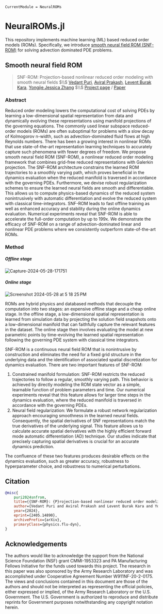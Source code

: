 ```@meta
CurrentModule = NeuralROMs
```

# NeuralROMs.jl

This repository implements machine learning (ML) based reduced order models (ROMs).
Specifically, we introduce [smooth neural field ROM (SNF-ROM)](https://arxiv.org/abs/2405.14890) for solving advection dominated PDE problems.

## Smooth neural field ROM

> SNF-ROM: Projection-based nonlinear reduced order modeling with smooth neural fields $\\$
> [Vedant Puri](https://vpuri3.github.io/), [Aviral Prakash](https://scholar.google.com/citations?user=KgbgFP0AAAAJ&hl=en&oi=ao), [Levent Burak Kara](http://vdel.me.cmu.edu/), [Yongjie Jessica Zhang](https://www.meche.engineering.cmu.edu/faculty/zhang-computational-bio-modeling-lab.html) $\\$
> [Project page](https://vpuri3.github.io/NeuralROMs.jl/dev/) / [Paper](https://arxiv.org/abs/2405.14890)

### Abstract

Reduced order modeling lowers the computational cost of solving PDEs by learning a low-dimensional spatial representation from data and dynamically evolving these representations using manifold projections of the governing equations.
The commonly used linear subspace reduced-order models (ROMs) are often suboptimal for problems with a slow decay of Kolmogorov n-width, such as advection-dominated fluid flows at high Reynolds numbers.
There has been a growing interest in nonlinear ROMs that use state-of-the-art representation learning techniques to accurately capture such phenomena with fewer degrees of freedom.
We propose smooth neural field ROM (SNF-ROM), a nonlinear reduced order modeling framework that combines grid-free reduced representations with Galerkin projection.
The SNF-ROM architecture constrains the learned ROM trajectories to a smoothly varying path, which proves beneficial in the dynamics evaluation when the reduced manifold is traversed in accordance with the governing PDEs.
Furthermore, we devise robust regularization schemes to ensure the learned neural fields are smooth and differentiable.
This allows us to compute physics-based dynamics of the reduced system nonintrusively with automatic differentiation and evolve the reduced system with classical time-integrators.
SNF-ROM leads to fast offline training as well as enhanced accuracy and stability during the online dynamics evaluation.
Numerical experiments reveal that SNF-ROM is able to accelerate the full-order computation by up to 199x.
We demonstrate the efficacy of SNF-ROM on a range of advection-dominated linear and nonlinear PDE problems where we consistently outperform state-of-the-art ROMs.

### Method

##### Offline stage
![Capture-2024-05-28-171751](https://github.com/vpuri3/NeuralROMs.jl/assets/36345239/9656da99-de98-4ead-9ae6-37f935bffa33)

##### Online stage
![Screenshot 2024-05-28 at 5 18 25 PM](https://github.com/vpuri3/NeuralROMs.jl/assets/36345239/8bdd00d0-c1e0-4aea-9bfa-b014b5e1a86b)

ROMs are hybrid physics and databased methods that decouple the computation into two stages: an expensive offline stage and a cheap online stage. In
the offline stage, a low-dimensional spatial representation is learned from simulation data by projecting the solution
field snapshots onto a low-dimensional manifold that can faithfully capture the relevant features in the dataset. The
online stage then involves evaluating the model at new parametric points by time-evolving the learned spatial representation following the governing PDE system with classical time integrators.

SNF-ROM is a continuous neural field ROM that is nonintrusive by construction and eliminates the need for a fixed grid structure in the underlying
data and the identification of associated spatial discretization for dynamics evaluation. There are two important
features of SNF-ROM:
1. Constrained manifold formulation: SNF-ROM restricts the reduced trajectories to follow a regular, smoothly varying path. This behavior is achieved by directly modeling the ROM state vector as a simple, learnable function of problem parameters and time. Our numerical experiments reveal that this feature allows for larger time steps in the dynamics evaluation, where the reduced manifold is traversed in accordance with the governing PDEs.
2. Neural field regularization: We formulate a robust network regularization approach encouraging smoothness in the learned neural fields. Consequently, the spatial derivatives of SNF representations match the true derivatives of the underlying signal. This feature allows us to calculate accurate spatial derivatives with the highly efficient forward mode automatic differentiation (AD) technique. Our studies indicate that precisely capturing spatial derivatives is crucial for an accurate dynamics prediction.

The confluence of these two features produces desirable effects on the dynamics evaluation, such as greater accuracy,
robustness to hyperparameter choice, and robustness to numerical perturbations.

## Citation

```bib
@misc{
    puri2024snfrom,
    title={{SNF-ROM}: {P}rojection-based nonlinear reduced order modeling with smooth neural fields},
    author={Vedant Puri and Aviral Prakash and Levent Burak Kara and Yongjie Jessica Zhang},
    year={2024},
    eprint={2405.14890},
    archivePrefix={arXiv},
    primaryClass={physics.flu-dyn},
}
```

## Acknowledgements

The authors would like to acknowledge the support from the National Science Foundation (NSF) grant CMMI-1953323 and PA Manufacturing Fellows Initiative for the funds used towards this project.
The research in this paper was also sponsored by the Army Research Laboratory and was accomplished under Cooperative Agreement Number W911NF-20-2-0175.
The views and conclusions contained in this document are those of the authors and should not be interpreted as representing the official policies, either expressed or implied, of the Army Research Laboratory or the U.S. Government.
The U.S. Government is authorized to reproduce and distribute reprints for Government purposes notwithstanding any copyright notation herein.
